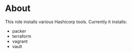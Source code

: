 # About

This role installs various Hashicorp tools.  Currently it installs:

- packer
- terraform
- vagrant
- vault
